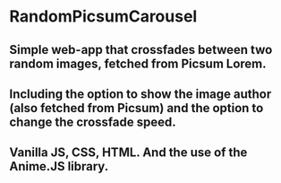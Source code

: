 # RandomPicsumCarousel

## Simple web-app that crossfades between two random images, fetched from Picsum Lorem.
## Including the option to show the image author (also fetched from Picsum) and the option to change the crossfade speed.

## Vanilla JS, CSS, HTML. And the use of the Anime.JS library.
